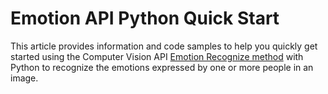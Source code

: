 <!-- 
NavPath: Emotion API/Quick Starts
LinkLabel: Python Quick Start
Url: Emotion-api/documentation/QuickStarts/Python
Weight: 60
-->

# Emotion API Python Quick Start
This article provides information and code samples to help you quickly get started using the Computer Vision API [Emotion Recognize method](https://dev.projectoxford.ai/docs/services/5639d931ca73072154c1ce89/operations/563b31ea778daf121cc3a5fa) with Python to recognize the emotions expressed by one or more people in an image. 
